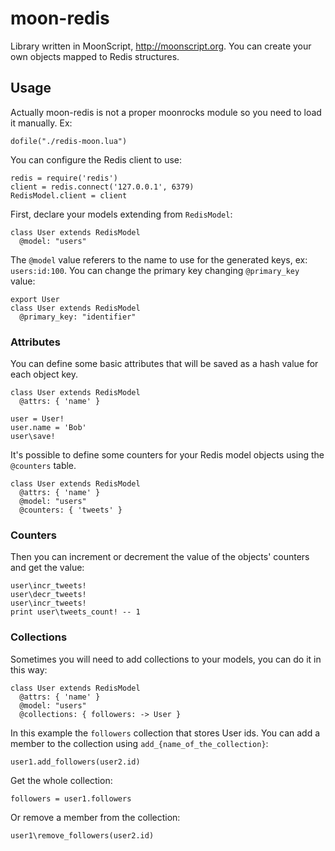 # moon-redis

Library written in MoonScript, <http://moonscript.org>. You can create your own objects mapped to Redis structures.

## Usage
Actually moon-redis is not a proper moonrocks module so you need to load it manually. Ex:

```moonscript
dofile("./redis-moon.lua")
```

You can configure the Redis client to use:
```moonscript
redis = require('redis')
client = redis.connect('127.0.0.1', 6379)
RedisModel.client = client
```

First, declare your models extending from `RedisModel`:
```moonscript
class User extends RedisModel
  @model: "users"
```

The `@model` value referers to the name to use for the generated keys, ex: `users:id:100`. You can change the primary key changing `@primary_key` value:

```moonscript
export User
class User extends RedisModel
  @primary_key: "identifier"
```

### Attributes
You can define some basic attributes that will be saved as a hash value for each object key.

```moonscript
class User extends RedisModel
  @attrs: { 'name' }

user = User!
user.name = 'Bob'
user\save!
```

It's possible to define some counters for your Redis model objects using the `@counters` table.

```moonscript
class User extends RedisModel
  @attrs: { 'name' }
  @model: "users"
  @counters: { 'tweets' }
```
### Counters
Then you can increment or decrement the value of the objects' counters and get the value:

```moonscript
user\incr_tweets!
user\decr_tweets!
user\incr_tweets!
print user\tweets_count! -- 1
```

### Collections
Sometimes you will need to add collections to your models, you can do it in this way:

```moonscript
class User extends RedisModel
  @attrs: { 'name' }
  @model: "users"
  @collections: { followers: -> User }
```

In this example the `followers` collection that stores User ids. You can add a member to the collection using `add_{name_of_the_collection}`:

```moonscript
user1.add_followers(user2.id)
```

Get the whole collection:
```moonscript
followers = user1.followers
```

Or remove a member from the collection:
```moonscript
user1\remove_followers(user2.id)
```
